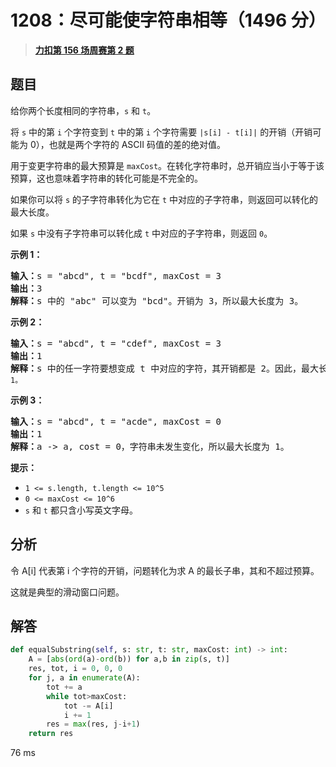 # 1208：尽可能使字符串相等（1496 分）


> <u>**[力扣第 156 场周赛第 2 题](https://leetcode.cn/problems/get-equal-substrings-within-budget/)**</u>

## 题目

<p>给你两个长度相同的字符串，<code>s</code> 和 <code>t</code>。</p>

<p>将 <code>s</code> 中的第 <code>i</code> 个字符变到 <code>t</code> 中的第 <code>i</code> 个字符需要 <code>|s[i] - t[i]|</code> 的开销（开销可能为 0），也就是两个字符的 ASCII 码值的差的绝对值。</p>

<p>用于变更字符串的最大预算是 <code>maxCost</code>。在转化字符串时，总开销应当小于等于该预算，这也意味着字符串的转化可能是不完全的。</p>

<p>如果你可以将 <code>s</code> 的子字符串转化为它在 <code>t</code> 中对应的子字符串，则返回可以转化的最大长度。</p>

<p>如果 <code>s</code> 中没有子字符串可以转化成 <code>t</code> 中对应的子字符串，则返回 <code>0</code>。</p>



<p><strong>示例 1：</strong></p>

<pre>
<strong>输入：</strong>s = "abcd", t = "bcdf", maxCost = 3
<strong>输出：</strong>3
<strong>解释：</strong>s<strong> </strong>中的<strong> </strong>"abc" 可以变为 "bcd"。开销为 3，所以最大长度为 3。</pre>

<p><strong>示例 2：</strong></p>

<pre>
<strong>输入：</strong>s = "abcd", t = "cdef", maxCost = 3
<strong>输出：</strong>1
<strong>解释：</strong>s 中的任一字符要想变成 t 中对应的字符，其开销都是 2。因此，最大长度为<code> 1。</code>
</pre>

<p><strong>示例 3：</strong></p>

<pre>
<strong>输入：</strong>s = "abcd", t = "acde", maxCost = 0
<strong>输出：</strong>1
<strong>解释：</strong>a -> a, cost = 0，字符串未发生变化，所以最大长度为 1。
</pre>



<p><strong>提示：</strong></p>

<ul>
<li><code>1 <= s.length, t.length <= 10^5</code></li>
<li><code>0 <= maxCost <= 10^6</code></li>
<li><code>s</code> 和 <code>t</code> 都只含小写英文字母。</li>
</ul>


## 分析

令 A[i] 代表第 i 个字符的开销，问题转化为求 A 的最长子串，其和不超过预算。

这就是典型的滑动窗口问题。

## 解答

```python
def equalSubstring(self, s: str, t: str, maxCost: int) -> int:
	A = [abs(ord(a)-ord(b)) for a,b in zip(s, t)]
	res, tot, i = 0, 0, 0
	for j, a in enumerate(A):
		tot += a
		while tot>maxCost:
			tot -= A[i]
			i += 1
		res = max(res, j-i+1)
	return res
```
76 ms
